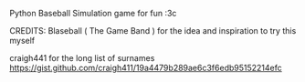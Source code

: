 Python Baseball Simulation game for fun :3c



CREDITS:
Blaseball ( The Game Band ) for the idea and inspiration to try this myself

craigh441 for the long list of surnames
https://gist.github.com/craigh411/19a4479b289ae6c3f6edb95152214efc

